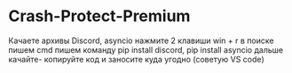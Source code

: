 # Crash-Protect-Premium
Качаете архивы Discord, asyncio
нажмите 2 клавиши win + r в поиске пишем cmd
пишем команду pip install discord, pip install asyncio
дальше качайте- копируйте код и заносите куда угодно (советую VS code)
